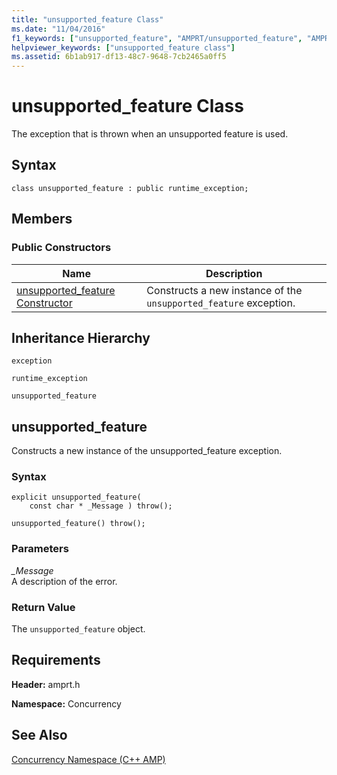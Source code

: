 ```yaml
---
title: "unsupported_feature Class"
ms.date: "11/04/2016"
f1_keywords: ["unsupported_feature", "AMPRT/unsupported_feature", "AMPRT/Concurrency::unsupported_feature"]
helpviewer_keywords: ["unsupported_feature class"]
ms.assetid: 6b1ab917-df13-48c7-9648-7cb2465a0ff5
---
```

# unsupported_feature Class

The exception that is thrown when an unsupported feature is used.

## Syntax

```
class unsupported_feature : public runtime_exception;
```

## Members

### Public Constructors

|Name|Description|
|----------|-----------------|
|[unsupported_feature Constructor](#ctor)|Constructs a new instance of the `unsupported_feature` exception.|

## Inheritance Hierarchy

`exception`

`runtime_exception`

`unsupported_feature`

## <a name="unsupported_feature__ctor"></a> unsupported_feature

  Constructs a new instance of the unsupported_feature exception.

### Syntax

```
explicit unsupported_feature(
    const char * _Message ) throw();

unsupported_feature() throw();
```

### Parameters

*_Message*<br/>
A description of the error.

### Return Value

The `unsupported_feature` object.

## Requirements

**Header:** amprt.h

**Namespace:** Concurrency

## See Also

[Concurrency Namespace (C++ AMP)](concurrency-namespace-cpp-amp.md)
